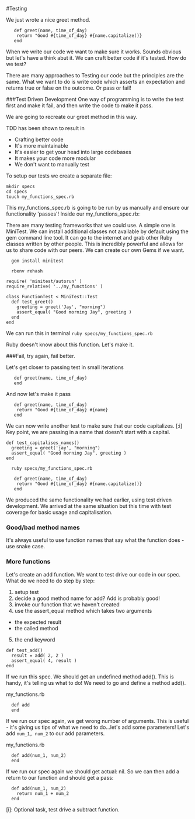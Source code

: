#Testing

We just wrote a nice greet method.

```
   def greet(name, time_of_day)
    return "Good #{time_of_day} #{name.capitalize()}
   end
```

When we write our code we want to make sure it works. Sounds obvious but let's have a think abut it. We can craft better code if it's tested. How do we test?

There are many approaches to Testing our code but the principles are the same. What we want to do is write code which asserts an expectation and returns true or false on the outcome. Or pass or fail!

###Test Driven Development
One way of programming is to write the test first and make it fail, and then write the code to make it pass.  

We are going to recreate our greet method in this way.

TDD has been shown to result in
- Crafting better code
- It's more maintainable
- It's easier to get your head into large codebases
- It makes your code more modular
- We don't want to manually test

To setup our tests we create a separate file:

```
mkdir specs
cd specs
touch my_functions_spec.rb
```

This my_functions_spec.rb is going to be run by us manually and ensure our functionality 'passes'! Inside our my_functions_spec.rb:

There are many testing frameworks that we could use.  A simple one is MiniTest.
We can install additional classes not available by default using the gem command line tool.  It can go to the internet and grab other Ruby classes written by other people.  This is incredibly powerful and allows for us to share code with our peers. We can create our own Gems if we want.

```
  gem install minitest
```

```
  rbenv rehash
```

```
require( 'minitest/autorun' )
require_relative( '../my_functions' )

class FunctionTest < MiniTest::Test
  def test_greet()
    greeting = greet('Jay', "morning")
    assert_equal( "Good morning Jay", greeting )
  end
end
```

We can run this in terminal ```ruby specs/my_functions_spec.rb```

Ruby doesn't know about this function. Let's make it.

###Fail, try again, fail better.

Let's get closer to passing test in small iterations
```
   def greet(name, time_of_day)
   end
```

And now let's make it pass
```
   def greet(name, time_of_day)
    return "Good #{time_of_day} #{name}
   end
```


We can now write another test to make sure that our code capitalizes.
[:i] Key point, we are passing in a name that doesn't start with a capital.
```
def test_capitalises_names()
  greeting = greet('jay', "morning")
  assert_equal( "Good morning Jay", greeting )
end
```

```
  ruby specs/my_functions_spec.rb
```

```
   def greet(name, time_of_day)
    return "Good #{time_of_day} #{name.capitalize()}
   end
```

We produced the same functionality we had earlier, using test driven development.  We arrived at the same situation but this time with test coverage for basic usage and capitalisation.

### Good/bad method names

It's always useful to use function names that say what the function does - use snake case.

### More functions

Let's create an add function. We want to test drive our code in our spec. What do we need to do step by step:

1. setup test
2. decide a good method name for add? Add is probably good!
3. invoke our function that we haven't created
4. use the assert_equal method which takes two arguments
  - the expected result
  - the called method
5. the end keyword

```
def test_add()
  result = add( 2, 2 )
  assert_equal( 4, result )
end

```

If we run this spec. We should get an undefined method add(). This is handy, it's telling us what to do! We need to go and define a method add().

my_functions.rb
```
  def add
  end
```

If we run our spec again, we get wrong number of arguments. This is useful - it's giving us tips of what we need to do...let's add some parameters! Let's add ``` num_1, num_2 ``` to our add parameters.

my_functions.rb

```
  def add(num_1, num_2)
  end
```

If we run our spec again we should get actual: nil. So we can then add a return to our function and should get a pass:

```
  def add(num_1, num_2)
    return num_1 + num_2
  end
```

[i]: Optional task, test drive a subtract function.
